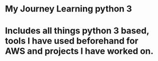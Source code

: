 # My Journey Learning python 3
# Includes all things python 3 based, tools I have used beforehand for AWS and projects I have worked on.
